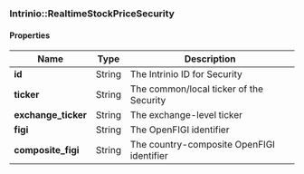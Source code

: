 

[//]: # (CLASS:Intrinio::RealtimeStockPriceSecurity)

[//]: # (KIND:object)

### Intrinio::RealtimeStockPriceSecurity

#### Properties

[//]: # (START_DEFINITION)

Name | Type | Description
------------ | ------------- | -------------
**id** | String | The Intrinio ID for Security &nbsp;
**ticker** | String | The common/local ticker of the Security &nbsp;
**exchange_ticker** | String | The exchange-level ticker &nbsp;
**figi** | String | The OpenFIGI identifier &nbsp;
**composite_figi** | String | The country-composite OpenFIGI identifier &nbsp;

[//]: # (END_DEFINITION)



